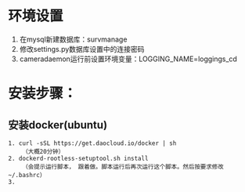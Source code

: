 # 环境设置
1. 在mysql新建数据库：survmanage
2. 修改settings.py数据库设置中的连接密码
3. cameradaemon运行前设置环境变量：LOGGING_NAME=loggings_cd

# 安装步骤：
## 安装docker(ubuntu)
    1. curl -sSL https://get.daocloud.io/docker | sh
        （大概20分钟）
    2. dockerd-rootless-setuptool.sh install
        （会提示运行脚本， 跟着做。脚本运行后再次运行这个脚本。然后按要求修改~/.bashrc）
    3. 